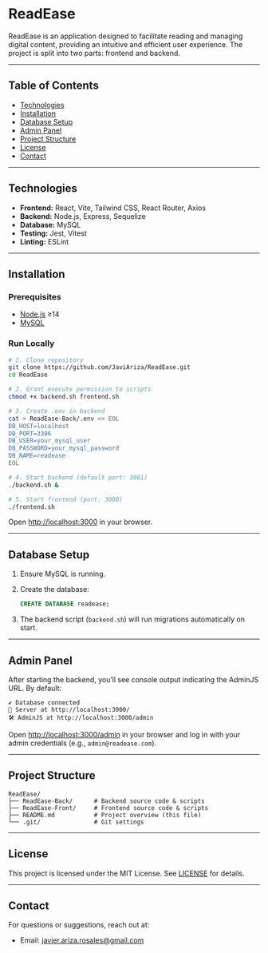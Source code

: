 # ReadEase

ReadEase is an application designed to facilitate reading and managing digital content, providing an intuitive and efficient user experience. The project is split into two parts: frontend and backend.

---

## Table of Contents

* [Technologies](#technologies)
* [Installation](#installation)
* [Database Setup](#database-setup)
* [Admin Panel](#admin-panel)
* [Project Structure](#project-structure)
* [License](#license)
* [Contact](#contact)

---

## Technologies

* **Frontend:** React, Vite, Tailwind CSS, React Router, Axios
* **Backend:** Node.js, Express, Sequelize
* **Database:** MySQL
* **Testing:** Jest, Vitest
* **Linting:** ESLint

---

## Installation

### Prerequisites

* [Node.js](https://nodejs.org/) ≥14
* [MySQL](https://dev.mysql.com/downloads/)

### Run Locally

```bash
# 1. Clone repository
git clone https://github.com/JaviAriza/ReadEase.git
cd ReadEase

# 2. Grant execute permission to scripts
chmod +x backend.sh frontend.sh

# 3. Create .env in backend
cat > ReadEase-Back/.env << EOL
DB_HOST=localhost
DB_PORT=3306
DB_USER=your_mysql_user
DB_PASSWORD=your_mysql_password
DB_NAME=readease
EOL

# 4. Start backend (default port: 3001)
./backend.sh &

# 5. Start frontend (port: 3000)
./frontend.sh
```

Open [http://localhost:3000](http://localhost:3000) in your browser.

---

## Database Setup

1. Ensure MySQL is running.
2. Create the database:

   ```sql
   CREATE DATABASE readease;
   ```
3. The backend script (`backend.sh`) will run migrations automatically on start.

---


## Admin Panel

After starting the backend, you’ll see console output indicating the AdminJS URL. By default:

```
✔️ Database connected
🚀 Server at http://localhost:3000/
🛠 AdminJS at http://localhost:3000/admin
```

Open [http://localhost:3000/admin](http://localhost:3000/admin) in your browser and log in with your admin credentials (e.g., `admin@readease.com`).

---

## Project Structure

```
ReadEase/
├── ReadEase-Back/      # Backend source code & scripts
├── ReadEase-Front/     # Frontend source code & scripts
├── README.md           # Project overview (this file)
└── .git/               # Git settings
```

---

## License

This project is licensed under the MIT License. See [LICENSE](LICENSE) for details.

---

## Contact

For questions or suggestions, reach out at:

* Email: [javier.ariza.rosales@gmail.com](mailto:javier.ariza.rosales@gmail.com)
